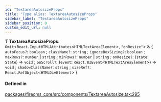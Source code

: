 ```yaml
---
id: "TextareaAutosizeProps"
title: "Type alias: TextareaAutosizeProps"
sidebar_label: "TextareaAutosizeProps"
sidebar_position: 0
custom_edit_url: null
---
```


Ƭ **TextareaAutosizeProps**: `Omit`\<`React.InputHTMLAttributes`\<`HTMLTextAreaElement`\>, ``"onResize"``\> & \{ `autoFocus?`: `boolean` ; `className?`: `string` ; `ignoreBoxSizing?`: `boolean` ; `maxRows?`: `number` \| `string` ; `minRows?`: `number` \| `string` ; `onResize?`: (`state`: `State`) => `void` ; `onScroll?`: (`event`: `React.UIEvent`\<`HTMLTextAreaElement`\>) => `void` ; `shadowClassName?`: `string` ; `sizeRef?`: `React.RefObject`\<`HTMLDivElement`\>  }

#### Defined in

[packages/firecms_core/src/components/TextareaAutosize.tsx:295](https://github.com/FireCMSco/firecms/blob/d45f3739/packages/firecms_core/src/components/TextareaAutosize.tsx#L295)
